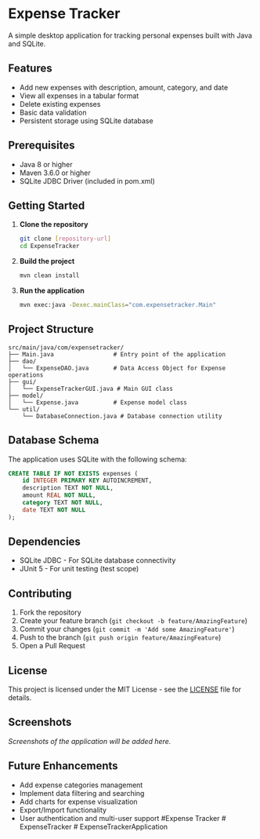 # Expense Tracker

A simple desktop application for tracking personal expenses built with Java and SQLite.

## Features

- Add new expenses with description, amount, category, and date
- View all expenses in a tabular format
- Delete existing expenses
- Basic data validation
- Persistent storage using SQLite database

## Prerequisites

- Java 8 or higher
- Maven 3.6.0 or higher
- SQLite JDBC Driver (included in pom.xml)

## Getting Started

1. **Clone the repository**
   ```bash
   git clone [repository-url]
   cd ExpenseTracker
   ```

2. **Build the project**
   ```bash
   mvn clean install
   ```

3. **Run the application**
   ```bash
   mvn exec:java -Dexec.mainClass="com.expensetracker.Main"
   ```

## Project Structure

```
src/main/java/com/expensetracker/
├── Main.java                 # Entry point of the application
├── dao/
│   └── ExpenseDAO.java       # Data Access Object for Expense operations
├── gui/
│   └── ExpenseTrackerGUI.java # Main GUI class
├── model/
│   └── Expense.java          # Expense model class
└── util/
    └── DatabaseConnection.java # Database connection utility
```

## Database Schema

The application uses SQLite with the following schema:

```sql
CREATE TABLE IF NOT EXISTS expenses (
    id INTEGER PRIMARY KEY AUTOINCREMENT,
    description TEXT NOT NULL,
    amount REAL NOT NULL,
    category TEXT NOT NULL,
    date TEXT NOT NULL
);
```

## Dependencies

- SQLite JDBC - For SQLite database connectivity
- JUnit 5 - For unit testing (test scope)

## Contributing

1. Fork the repository
2. Create your feature branch (`git checkout -b feature/AmazingFeature`)
3. Commit your changes (`git commit -m 'Add some AmazingFeature'`)
4. Push to the branch (`git push origin feature/AmazingFeature`)
5. Open a Pull Request

## License

This project is licensed under the MIT License - see the [LICENSE](LICENSE) file for details.

## Screenshots

*Screenshots of the application will be added here.*

## Future Enhancements

- Add expense categories management
- Implement data filtering and searching
- Add charts for expense visualization
- Export/Import functionality
- User authentication and multi-user support
# E x p e n s e   T r a c k e r  
 #   E x p e n s e T r a c k e r  
 #   E x p e n s e T r a c k e r A p p l i c a t i o n  
 